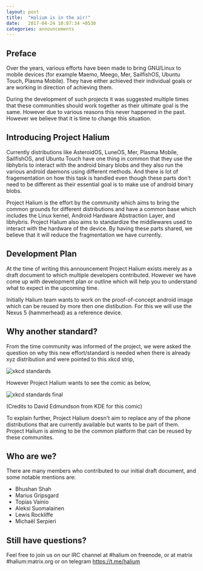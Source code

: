 ```yaml
---
layout: post
title:  "Halium is in the air!"
date:   2017-04-24 10:07:34 +0530
categories: announcements
---
```


## Preface

Over the years, various efforts have been made to bring GNU/Linux to mobile devices (for example Maemo, Meego, Mer, SailfishOS, Ubuntu Touch, Plasma Mobile). They have either achieved their individual goals or are working in direction of achieving them.

During the development of such projects it was suggested multiple times that these communities should work together as their ultimate goal is the same. However due to various reasons this never happened in the past. However we believe that it is time to change this situation.

## Introducing Project Halium

Currently distributions like AsteroidOS, LuneOS, Mer, Plasma Mobile, SailfishOS, and Ubuntu Touch have one thing in common that they use the libhybris to interact with the android binary blobs and they also run the various android daemons using different methods. And there is lot of fragementation on how this task is handled even though these parts don't need to be different as their essential goal is to make use of android binary blobs.

Project Halium is the effort by the community which aims to bring the common grounds for different distributions and have a common base which includes the Linux kernel, Android Hardware Abstraction Layer, and libhybris. Project Halium also aims to standardize the middlewares used to interact with the hardware of the device. By having these parts shared, we believe that it will reduce the fragmentation we have currently.

## Development Plan

At the time of writing this announcement Project Halium exists merely as a draft document to which multiple developers contributed. However we have come up with development plan or outline which will help you to understand what to expect in the upcoming time.

Initially Halium team wants to work on the proof-of-concept android image which can be reused by more then one distibution. For this we will use the Nexus 5 (hammerhead) as a reference device.

## Why another standard?

From the time community was informed of the project, we were asked the question on why this new effort/standard is needed when there is already xyz distribution and were pointed to this xkcd strip,

![xkcd standards](https://imgs.xkcd.com/comics/standards.png)

However Project Halium wants to see the comic as below,

![xkcd standards final](http://static.davidedmundson.co.uk/blog/standards_final.png)

(Credits to David Edmundson from KDE for this comic)

To explain further, Project Halium doesn't aim to replace any of the phone distributions that are currently available but wants to be part of them. Project Halium is aiming to be the common platform that can be reused by these communites.

## Who are we?

There are many members who contributed to our initial draft document, and some notable mentions are:

- Bhushan Shah
- Marius Gripsgard
- Topias Vainio
- Aleksi Suomalainen
- Lewis Rockliffe
- Michaël Serpieri

## Still have questions?

Feel free to join us on our IRC channel at #halium on freenode, or at matrix #halium:matrix.org or on telegram https://t.me/halium
